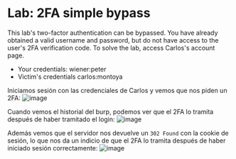 # Lab: 2FA simple bypass

This lab's two-factor authentication can be bypassed. You have already obtained a valid username and password, but do not have access to the user's 2FA verification code. To solve the lab, access Carlos's account page.

- Your credentials: wiener:peter
- Victim's credentials carlos:montoya


Iniciamos sesión con las credenciales de Carlos y vemos que nos piden un 2FA:
![image](https://github.com/user-attachments/assets/0e1ee201-4512-4f60-8c8b-26616ace93bb)

Cuando vemos el historial del burp, podemos ver que el 2FA lo tramita después de haber tramitado el login:
![image](https://github.com/user-attachments/assets/a681a079-25bf-4112-bc79-989d14d037a1)

Además vemos que el servidor nos devuelve un `302 Found` con la cookie de sesión, lo que nos da un indicio de que el 2FA lo tramita después de haber iniciado sesión correctamente:
![image](https://github.com/user-attachments/assets/ff1215bb-1bd2-42f2-b128-4a40528b9434)


